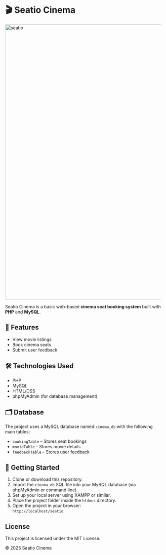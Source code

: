 # 🎬 Seatio Cinema

<img width="1891" height="891" alt="seatio" src="https://github.com/user-attachments/assets/f0e77f2f-6f79-45f6-a385-cd456acfa0c2" />

Seatio Cinema is a basic web-based **cinema seat booking system** built with **PHP** and **MySQL**.

## 📌 Features

- View movie listings
- Book cinema seats
- Submit user feedback

## 🛠️ Technologies Used

- PHP
- MySQL
- HTML/CSS
- phpMyAdmin (for database management)

## 🗂️ Database

The project uses a MySQL database named `cinema_db` with the following main tables:

- `bookingTable` – Stores seat bookings
- `movieTable` – Stores movie details
- `feedbackTable` – Stores user feedback

## 🚀 Getting Started

1. Clone or download this repository.
2. Import the `cinema_db` SQL file into your MySQL database (via phpMyAdmin or command line).
3. Set up your local server using XAMPP or similar.
4. Place the project folder inside the `htdocs` directory.
5. Open the project in your browser:  
   `http://localhost/seatio`

## License

This project is licensed under the MIT License.

© 2025 Seatio Cinema
